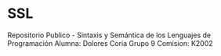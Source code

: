 # SSL
Repositorio Publico - Sintaxis y Semántica de los Lenguajes de Programación
Alumna: Dolores Coria
Grupo 9 
Comision: K2002
